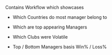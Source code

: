  Contains Workflow which showcases
 
 - Which Countries do most manager belong to
 
 - Which are top appearing Managers
 
 - Which Clubs were Volatile
 
 - Top / Bottom Managers basis Win% / Loss%
